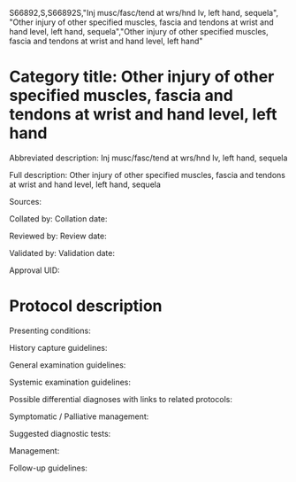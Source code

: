S66892,S,S66892S,"Inj musc/fasc/tend at wrs/hnd lv, left hand, sequela", "Other injury of other specified muscles, fascia and tendons at wrist and hand level, left hand, sequela","Other injury of other specified muscles, fascia and tendons at wrist and hand level, left hand"
# Category title: Other injury of other specified muscles, fascia and tendons at wrist and hand level, left hand

Abbreviated description: Inj musc/fasc/tend at wrs/hnd lv, left hand, sequela

Full description: Other injury of other specified muscles, fascia and tendons at wrist and hand level, left hand, sequela

Sources:

Collated by:
Collation date:

Reviewed by:
Review date:

Validated by:
Validation date:

Approval UID:

# Protocol description

Presenting conditions:

History capture guidelines:

General examination guidelines:

Systemic examination guidelines:

Possible differential diagnoses with links to related protocols:

Symptomatic / Palliative management:

Suggested diagnostic tests:

Management:

Follow-up guidelines:
